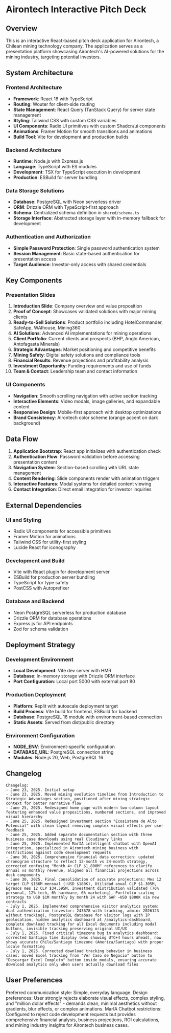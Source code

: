 # Airontech Interactive Pitch Deck

## Overview

This is an interactive React-based pitch deck application for Airontech, a Chilean mining technology company. The application serves as a presentation platform showcasing Airontech's AI-powered solutions for the mining industry, targeting potential investors.

## System Architecture

### Frontend Architecture
- **Framework**: React 18 with TypeScript
- **Routing**: Wouter for client-side routing
- **State Management**: React Query (TanStack Query) for server state management
- **Styling**: Tailwind CSS with custom CSS variables
- **UI Components**: Radix UI primitives with custom Shadcn/ui components
- **Animations**: Framer Motion for smooth transitions and animations
- **Build Tool**: Vite for development and production builds

### Backend Architecture
- **Runtime**: Node.js with Express.js
- **Language**: TypeScript with ES modules
- **Development**: TSX for TypeScript execution in development
- **Production**: ESBuild for server bundling

### Data Storage Solutions
- **Database**: PostgreSQL with Neon serverless driver
- **ORM**: Drizzle ORM with TypeScript-first approach
- **Schema**: Centralized schema definition in `shared/schema.ts`
- **Storage Interface**: Abstracted storage layer with in-memory fallback for development

### Authentication and Authorization
- **Simple Password Protection**: Single password authentication system
- **Session Management**: Basic state-based authentication for presentation access
- **Target Audience**: Investor-only access with shared credentials

## Key Components

### Presentation Slides
1. **Introduction Slide**: Company overview and value proposition
2. **Proof of Concept**: Showcases validated solutions with major mining clients
3. **Ready-to-Sell Solutions**: Product portfolio including HotelCommander, SafeApp, WAIhouse, Mining360
4. **AI Solutions**: Advanced AI implementations for mining operations
5. **Client Portfolio**: Current clients and prospects (BHP, Anglo American, Antofagasta Minerals)
6. **Strategic Advantages**: Market positioning and competitive benefits
7. **Mining Safety**: Digital safety solutions and compliance tools
8. **Financial Results**: Revenue projections and profitability analysis
9. **Investment Opportunity**: Funding requirements and use of funds
10. **Team & Contact**: Leadership team and contact information

### UI Components
- **Navigation**: Smooth scrolling navigation with active section tracking
- **Interactive Elements**: Video modals, image galleries, and expandable content
- **Responsive Design**: Mobile-first approach with desktop optimizations
- **Brand Consistency**: Airontech color scheme (orange accent on dark background)

## Data Flow

1. **Application Bootstrap**: React app initializes with authentication check
2. **Authentication Flow**: Password validation before accessing presentation content
3. **Navigation System**: Section-based scrolling with URL state management
4. **Content Rendering**: Slide components render with animation triggers
5. **Interactive Features**: Modal systems for detailed content viewing
6. **Contact Integration**: Direct email integration for investor inquiries

## External Dependencies

### UI and Styling
- Radix UI components for accessible primitives
- Framer Motion for animations
- Tailwind CSS for utility-first styling
- Lucide React for iconography

### Development and Build
- Vite with React plugin for development server
- ESBuild for production server bundling
- TypeScript for type safety
- PostCSS with Autoprefixer

### Database and Backend
- Neon PostgreSQL serverless for production database
- Drizzle ORM for database operations
- Express.js for API endpoints
- Zod for schema validation

## Deployment Strategy

### Development Environment
- **Local Development**: Vite dev server with HMR
- **Database**: In-memory storage with Drizzle ORM interface
- **Port Configuration**: Local port 5000 with external port 80

### Production Deployment
- **Platform**: Replit with autoscale deployment target
- **Build Process**: Vite build for frontend, ESBuild for backend
- **Database**: PostgreSQL 16 module with environment-based connection
- **Static Assets**: Served from dist/public directory

### Environment Configuration
- **NODE_ENV**: Environment-specific configuration
- **DATABASE_URL**: PostgreSQL connection string
- **Modules**: Node.js 20, Web, PostgreSQL 16

## Changelog

```
Changelog:
- June 23, 2025. Initial setup
- June 23, 2025. Moved mining evolution timeline from Introduction to Strategic Advantages section, positioned after mining strategic context for better narrative flow
- June 25, 2025. Redesigned home page with modern two-column layout featuring enhanced value propositions, numbered sections, and improved visual hierarchy
- June 25, 2025. Redesigned investment section "Ecosistema de Alto Potencial" with clean layout removing complex visual effects per user feedback
- June 25, 2025. Added separate documentation section with three business case downloads using real Cloudinary links
- June 25, 2025. Implemented MarIA intelligent chatbot with OpenAI integration, specialized in Airontech mining business with restrictions against code development requests
- June 30, 2025. Comprehensive financial data correction: updated chronogram structure to reflect 12-month vs 24-month strategy, corrected confusing "Month 4+ CLP $1.800M" references to clarify annual vs monthly revenue, aligned all financial projections across deck components
- June 30, 2025. Final consolidation of accurate projections: Mes 12 target CLP $166M mensual (~USD $180K), Utilidad anual CLP $1.305M, Egresos mes 12 CLP $34.595M, Investment distribution validated (76% personal, 12% tech, 6% hardware, 6% marketing), Portfolio scaling strategy to USD $1M monthly by month 24 with GAP ~USD $800K via new contracts
- July 1, 2025. Implemented comprehensive visitor analytics system: dual authentication (investor: 243678 with tracking, admin: 2026123 without tracking), PostgreSQL database for visitor logs with IP geolocation, hidden analytics dashboard at /analytics-dashboard, complete download tracking for all Excel documents including modal buttons, invisible tracking preserving original UI/UX
- July 1, 2025. Fixed critical timezone bug in analytics dashboard: corrected Santiago time display (was showing UTC+4 hours ahead), now shows accurate Chile/Santiago timezone (America/Santiago) with proper locale formatting
- July 1, 2025. Corrected download tracking behavior in business cases: moved Excel tracking from "Ver Caso de Negocio" button to "Descargar Excel Completo" button inside modals, ensuring accurate download analytics only when users actually download files
```

## User Preferences

Preferred communication style: Simple, everyday language.
Design preferences: User strongly rejects elaborate visual effects, complex styling, and "million dollar effects" - demands clean, minimal aesthetics without gradients, blur effects, or complex animations.
MarIA Chatbot restrictions: Configured to reject code development requests but provides comprehensive financial analysis, business projections, ROI calculations, and mining industry insights for Airontech business cases.